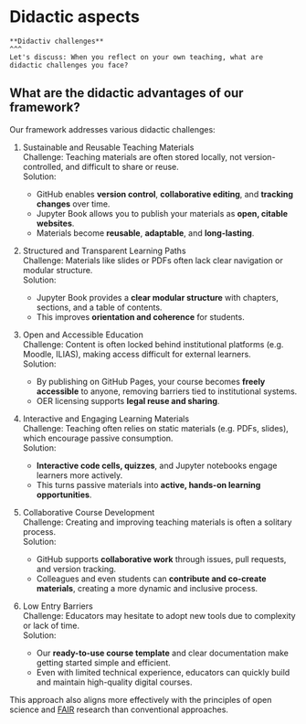 # Didactic aspects


````{card} 
**Didactiv challenges**
^^^
Let's discuss: When you reflect on your own teaching, what are didactic challenges you face?

````

## What are the didactic advantages of our framework? 

Our framework addresses various didactic challenges:

1. Sustainable and Reusable Teaching Materials  
   Challenge: Teaching materials are often stored locally, not version-controlled, and difficult to share or reuse.    
   Solution: 
   - GitHub enables **version control**, **collaborative editing**, and **tracking changes** over time.
   - Jupyter Book allows you to publish your materials as **open, citable websites**.
   - Materials become **reusable**, **adaptable**, and **long-lasting**.

2. Structured and Transparent Learning Paths    
Challenge: Materials like slides or PDFs often lack clear navigation or modular structure.  
Solution: 
   - Jupyter Book provides a **clear modular structure** with chapters, sections, and a table of contents.
   - This improves **orientation and coherence** for students.

3. Open and Accessible Education  
Challenge: Content is often locked behind institutional platforms (e.g. Moodle, ILIAS), making access difficult for external learners.  
Solution: 
   - By publishing on GitHub Pages, your course becomes **freely accessible** to anyone, removing barriers tied to institutional systems.
   - OER licensing supports **legal reuse and sharing**.

4. Interactive and Engaging Learning Materials  
Challenge: Teaching often relies on static materials (e.g. PDFs, slides), which encourage passive consumption.  
Solution:
   - **Interactive code cells, quizzes**, and Jupyter notebooks engage learners more actively.
   - This turns passive materials into **active, hands-on learning opportunities**.

5. Collaborative Course Development  
Challenge: Creating and improving teaching materials is often a solitary process.  
Solution:  
   - GitHub supports **collaborative work** through issues, pull requests, and version tracking.
   - Colleagues and even students can **contribute and co-create materials**, creating a more dynamic and inclusive process.

6. Low Entry Barriers  
Challenge: Educators may hesitate to adopt new tools due to complexity or lack of time.  
Solution: 
   - Our **ready-to-use course template** and clear documentation make getting started simple and efficient.
   - Even with limited technical experience, educators can quickly build and maintain high-quality digital courses.


This approach also aligns more effectively with the principles of open science and [FAIR](https://www.nature.com/articles/sdata201618) research than conventional approaches.
